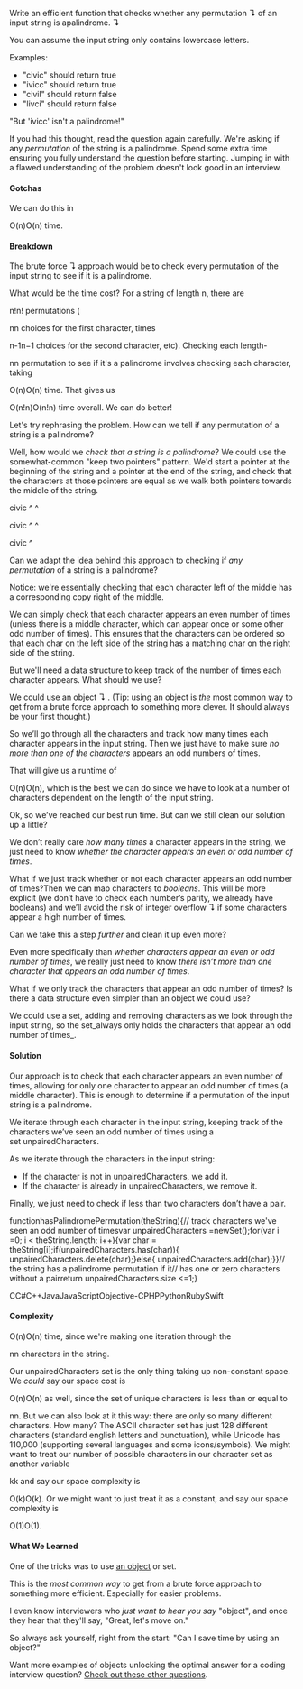 Write an efficient function that checks whether any permutation ↴ of an input string is apalindrome. ↴

You can assume the input string only contains lowercase letters.

Examples:

- "civic" should return true
- "ivicc" should return true
- "civil" should return false
- "livci" should return false

"But 'ivicc' isn't a palindrome!"

If you had this thought, read the question again carefully. We're asking if any _permutation_ of the string is a palindrome. Spend some extra time ensuring you fully understand the question before starting. Jumping in with a flawed understanding of the problem doesn't look good in an interview.

#### Gotchas

We can do this in 

O(n)O(n) time.

#### Breakdown

The brute force ↴ approach would be to check every permutation of the input string to see if it is a palindrome.

What would be the time cost? For a string of length n, there are 

n!n! permutations (

nn choices for the first character, times 

n-1n−1 choices for the second character, etc). Checking each length-

nn permutation to see if it's a palindrome involves checking each character, taking 

O(n)O(n) time. That gives us 

O(n!n)O(n!n) time overall. We can do better!

Let's try rephrasing the problem. How can we tell if any permutation of a string is a palindrome?

Well, how would we _check that a string is a palindrome_? We could use the somewhat-common "keep two pointers" pattern. We'd start a pointer at the beginning of the string and a pointer at the end of the string, and check that the characters at those pointers are equal as we walk both pointers towards the middle of the string.

civic
^   ^

civic
 ^ ^

civic
  ^

Can we adapt the idea behind this approach to checking if _any permutation_ of a string is a palindrome?

Notice: we're essentially checking that each character left of the middle has a corresponding copy right of the middle.

We can simply check that each character appears an even number of times (unless there is a middle character, which can appear once or some other odd number of times). This ensures that the characters can be ordered so that each char on the left side of the string has a matching char on the right side of the string.

But we'll need a data structure to keep track of the number of times each character appears. What should we use?

We could use an object ↴ . (Tip: using an object is _the_ most common way to get from a brute force approach to something more clever. It should always be your first thought.)

So we’ll go through all the characters and track how many times each character appears in the input string. Then we just have to make sure _no more than one of the characters_ appears an odd numbers of times.

That will give us a runtime of 

O(n)O(n), which is the best we can do since we have to look at a number of characters dependent on the length of the input string.

Ok, so we’ve reached our best run time. But can we still clean our solution up a little?

We don’t really care _how many times_ a character appears in the string, we just need to know _whether the character appears an even or odd number of times_.

What if we just track whether or not each character appears an odd number of times?Then we can map characters to _booleans_. This will be more explicit (we don’t have to check each number’s parity, we already have booleans) and we’ll avoid the risk of integer overflow ↴ if some characters appear a high number of times.

Can we take this a step _further_ and clean it up even more?

Even more specifically than _whether characters appear an even or odd number of times_, we really just need to know _there isn’t more than one character that appears an odd number of times_.

What if we only track the characters that appear an odd number of times? Is there a data structure even simpler than an object we could use?

We could use a set, adding and removing characters as we look through the input string, so the set_always only holds the characters that appear an odd number of times_.

#### Solution

Our approach is to check that each character appears an even number of times, allowing for only one character to appear an odd number of times (a middle character). This is enough to determine if a permutation of the input string is a palindrome.

We iterate through each character in the input string, keeping track of the characters we’ve seen an odd number of times using a set unpairedCharacters.

As we iterate through the characters in the input string:

- If the character is not in unpairedCharacters, we add it.
- If the character is already in unpairedCharacters, we remove it.

Finally, we just need to check if less than two characters don’t have a pair.

functionhasPalindromePermutation(theString){// track characters we've seen an odd number of timesvar unpairedCharacters =newSet();for(var i =0; i &lt; theString.length; i++){var char = theString[i];if(unpairedCharacters.has(char)){
            unpairedCharacters.delete(char);}else{
            unpairedCharacters.add(char);}}// the string has a palindrome permutation if it// has one or zero characters without a pairreturn unpairedCharacters.size &lt;=1;}

CC#C++JavaJavaScriptObjective-CPHPPythonRubySwift

#### Complexity

O(n)O(n) time, since we're making one iteration through the 

nn characters in the string.

Our unpairedCharacters set is the only thing taking up non-constant space. We _could_ say our space cost is 

O(n)O(n) as well, since the set of unique characters is less than or equal to 

nn. But we can also look at it this way: there are only so many different characters. How many? The ASCII character set has just 128 different characters (standard english letters and punctuation), while Unicode has 110,000 (supporting several languages and some icons/symbols). We might want to treat our number of possible characters in our character set as another variable 

kk and say our space complexity is 

O(k)O(k). Or we might want to just treat it as a constant, and say our space complexity is 

O(1)O(1).

#### What We Learned

One of the tricks was to use [an object](https://www.interviewcake.com/concept/hash-map) or set.

This is the _most common way_ to get from a brute force approach to something more efficient. Especially for easier problems.

I even know interviewers who _just want to hear you say_ "object", and once they hear that they'll say, "Great, let's move on."

So always ask yourself, right from the start: "Can I save time by using an object?"

Want more examples of objects unlocking the optimal answer for a coding interview question? [Check out these other questions](https://www.interviewcake.com/concept/hash-map#related_questions).